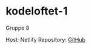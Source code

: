 # kodeloftet-1

Gruppe 8

Host: Netlify
Repository: [GitHub](https://github.com/siljeangelvik/kodeloftet-1)
